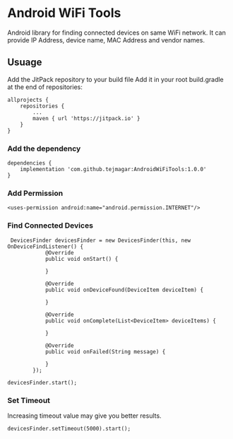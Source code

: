 # Android WiFi Tools
Android library for finding connected devices on same WiFi network. It can provide IP Address, device name, MAC Address and vendor names.

## Usuage
Add the JitPack repository to your build file
Add it in your root build.gradle at the end of repositories:

```
allprojects {
	repositories {
		...
		maven { url 'https://jitpack.io' }
	}
}
```

### Add the dependency

```
dependencies {
    implementation 'com.github.tejmagar:AndroidWiFiTools:1.0.0'
}
```

### Add Permission

```
<uses-permission android:name="android.permission.INTERNET"/>
```

### Find Connected Devices
```
 DevicesFinder devicesFinder = new DevicesFinder(this, new OnDeviceFindListener() {
            @Override
            public void onStart() {

            }

            @Override
            public void onDeviceFound(DeviceItem deviceItem) {
                
            }

            @Override
            public void onComplete(List<DeviceItem> deviceItems) {

            }

            @Override
            public void onFailed(String message) {

            }
        });
        
devicesFinder.start();
```

### Set Timeout
Increasing timeout value may give you better results.

```
devicesFinder.setTimeout(5000).start();
```

